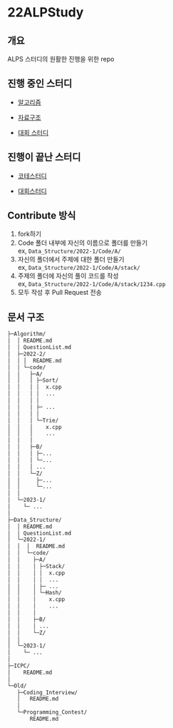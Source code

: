 # 22ALPStudy

## 개요
ALPS 스터디의 원활한 진행을 위한 repo

## 진행 중인 스터디

- [알고리즘](./Algorithm/)
  
- [자료구조](./Data_Structure/) 
  
- [대회 스터디](./ICPC/)

## 진행이 끝난 스터디
- [코테스터디](./Old/Coding_Interview/)


- [대회스터디](./Old/Coding_Interview/)


## Contribute 방식
1. fork하기
2. Code 폴더 내부에 자신의 이름으로 폴더를 만들기  
   ex, `Data_Structure/2022-1/Code/A/`
3. 자신의 폴더에서 주제에 대한 폴더 만들기  
   ex, `Data_Structure/2022-1/Code/A/stack/`
4. 주제의 폴더에 자신의 풀이 코드를 작성  
   ex, `Data_Structure/2022-1/Code/A/stack/1234.cpp`
5. 모두 작성 후 Pull Request 전송


## 문서 구조
```sh
├─Algorithm/
│  │ README.md
│  │ QuestionList.md
│  ├─2022-2/
│  │ │  README.md
│  │ └─code/
│  │   ├─A/
│  │   │ ├─Sort/
│  │   │ │  x.cpp
│  │   │ │  ...
│  │   │ │  
│  │   │ ├─ ...
│  │   │ │
│  │   │ └─Trie/
│  │   │    x.cpp
│  │   │    ...
│  │   │
│  │   ├─B/
│  │   │ ├─...
│  │   │ └─...
│  │   │ ...
│  │   └─Z/
│  │     ├─...
│  │     └─...
│  │
│  └─2023-1/
│    └─ ...
│  
├─Data_Structure/
│  │ README.md
│  │ QuestionList.md
│  └─2022-1/
│  │  │  README.md
│  │  └─code/
│  │    ├─A/
│  │    │ ├─Stack/
│  │    │ │  x.cpp
│  │    │ │  ...
│  │    │ ├─ ...
│  │    │ └─Hash/
│  │    │    x.cpp
│  │    │    ...
│  │    │    
│  │    ├─B/
│  │    │ ...
│  │    └─Z/
│  │
│  └─2023-1/
│    └─ ...
│  
├─ICPC/
│    README.md
│
└─Old/
   ├─Coding_Interview/
   │   README.md
   │ 
   └─Programming_Contest/
       README.md
     
```
